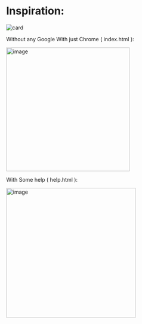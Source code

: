<h1>Inspiration:</h1>

![card](https://github.com/krishxps/css-small-projects/assets/99328839/b9c80687-a4f9-4618-a62d-10640a519c76)

Without any Google With just Chrome ( index.html ):

<img width="331" alt="image" src="https://github.com/krishxps/css-small-projects/assets/99328839/011ae851-7fc4-451f-8623-cb559caf1888">

With Some help ( help.html ):

<img width="347" alt="image" src="https://github.com/krishxps/css-small-projects/assets/99328839/0eff557f-c51f-4faf-9a76-8363eb32fdb0">
